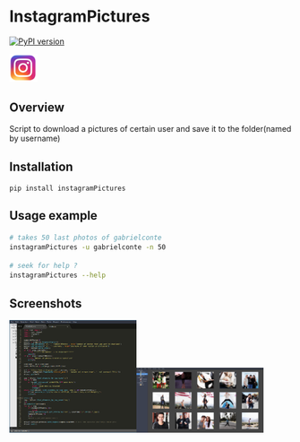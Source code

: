 # InstagramPictures
[![PyPI version](https://badge.fury.io/py/instagramPictures.svg)](https://badge.fury.io/py/instagramPictures)

<img src="images/instagramLogo.png" width="10%"/>

## Overview
Script to download a pictures of certain user and save it to the folder(named by username)


## Installation
```
pip install instagramPictures
```

## Usage example 
```bash
# takes 50 last photos of gabrielconte
instagramPictures -u gabrielconte -n 50

# seek for help ?
instagramPictures --help
```


## Screenshots

<img src="images/code.png" width="45%" height="201px"/><img src="images/photos.png" width="45%"/>
